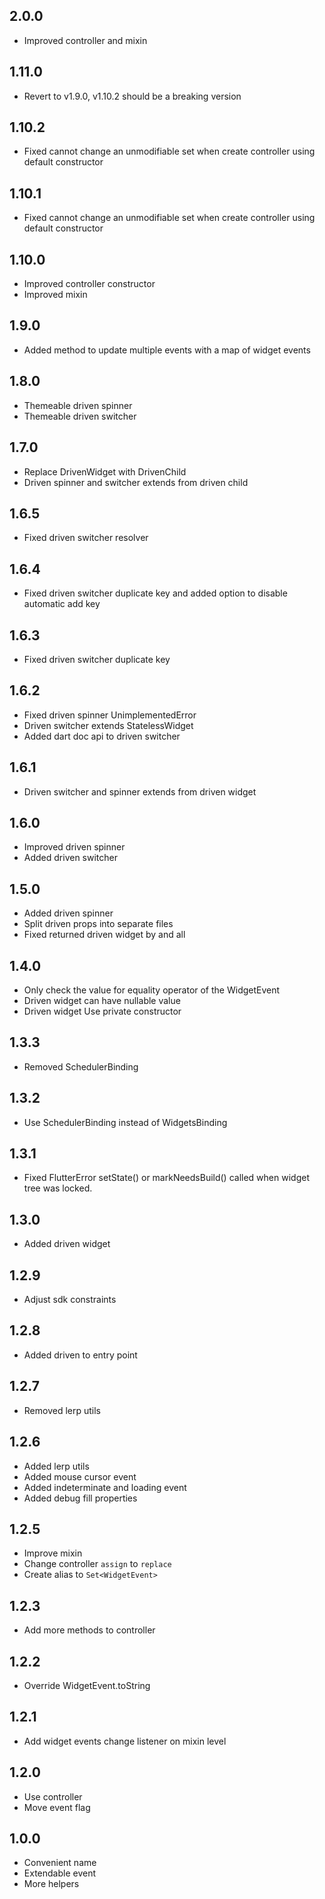 ## 2.0.0

* Improved controller and mixin

## 1.11.0

* Revert to v1.9.0, v1.10.2 should be a breaking version

## 1.10.2

* Fixed cannot change an unmodifiable set when create controller using default constructor

## 1.10.1

* Fixed cannot change an unmodifiable set when create controller using default constructor

## 1.10.0

* Improved controller constructor
* Improved mixin

## 1.9.0

* Added method to update multiple events with a map of widget events

## 1.8.0

* Themeable driven spinner
* Themeable driven switcher

## 1.7.0

* Replace DrivenWidget with DrivenChild
* Driven spinner and switcher extends from driven child

## 1.6.5

* Fixed driven switcher resolver

## 1.6.4

* Fixed driven switcher duplicate key and added option to disable automatic add key

## 1.6.3

* Fixed driven switcher duplicate key

## 1.6.2

* Fixed driven spinner UnimplementedError
* Driven switcher extends StatelessWidget
* Added dart doc api to driven switcher

## 1.6.1

* Driven switcher and spinner extends from driven widget

## 1.6.0

* Improved driven spinner
* Added driven switcher

## 1.5.0

* Added driven spinner
* Split driven props into separate files
* Fixed returned driven widget by and all

## 1.4.0

* Only check the value for equality operator of the WidgetEvent
* Driven widget can have nullable value
* Driven widget Use private constructor

## 1.3.3

* Removed SchedulerBinding

## 1.3.2

* Use SchedulerBinding instead of WidgetsBinding

## 1.3.1

* Fixed FlutterError setState() or markNeedsBuild() called when widget tree was locked.

## 1.3.0

* Added driven widget

## 1.2.9

* Adjust sdk constraints

## 1.2.8

* Added driven to entry point

## 1.2.7

* Removed lerp utils

## 1.2.6

* Added lerp utils
* Added mouse cursor event
* Added indeterminate and loading event
* Added debug fill properties

## 1.2.5

* Improve mixin
* Change controller `assign` to `replace`
* Create alias to `Set<WidgetEvent>`

## 1.2.3

* Add more methods to controller

## 1.2.2

* Override WidgetEvent.toString

## 1.2.1

* Add widget events change listener on mixin level

## 1.2.0

* Use controller
* Move event flag


## 1.0.0

* Convenient name
* Extendable event
* More helpers
